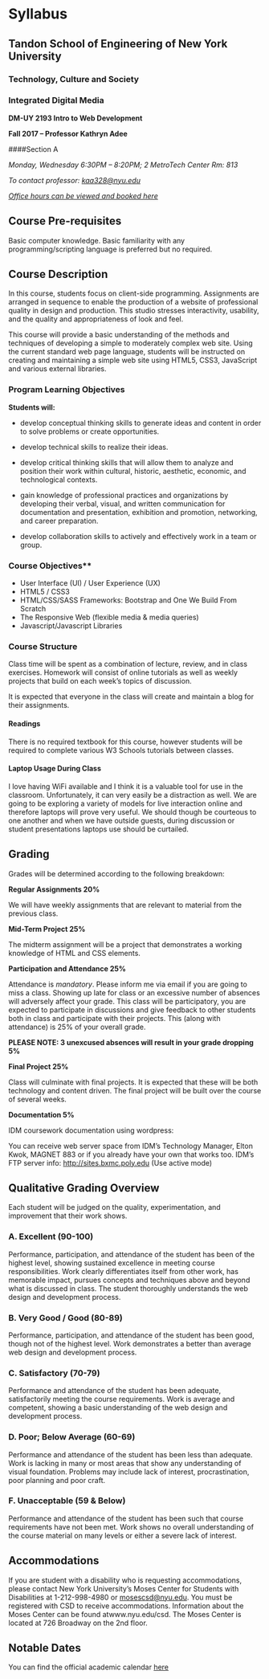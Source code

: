 # Syllabus

## Tandon School of Engineering of New York University

### Technology, Culture and Society
### Integrated Digital Media


**DM-UY 2193 Intro to Web Development**

**Fall 2017 – Professor Kathryn Adee**

####Section A

*Monday, Wednesday 6:30PM – 8:20PM;  2 MetroTech Center Rm: 813*


*To contact professor: kaa328@nyu.edu*

*[Office hours can be viewed and booked here](https://calendar.google.com/calendar/selfsched?sstoken=UUNXcDRjZFIwTXZDfGRlZmF1bHR8NDkzNWVkOWUxNGI3M2FkZTJlYTY0YjU0ZmRiNjJiYTE)*

## Course Pre-requisites

Basic computer knowledge. Basic familiarity with any programming/scripting language is preferred but no required.

## Course Description

In this course, students focus on client-side programming. Assignments are arranged in sequence to enable the production of a website of professional quality in design and production. This studio stresses interactivity, usability, and the quality and appropriateness of look and feel.

This course will provide a basic understanding of the methods and techniques of developing a simple to moderately complex web site. Using the current standard web page language, students will be instructed on creating and maintaining a simple web site using HTML5, CSS3, JavaScript and various external libraries.

### Program Learning Objectives

**Students will:**

* develop conceptual thinking skills to generate ideas and content in order to solve problems or create opportunities.

* develop technical skills to realize their ideas.

* develop critical thinking skills that will allow them to analyze and position their work within cultural, historic, aesthetic, economic, and technological contexts.

* gain knowledge of professional practices and organizations by developing their verbal, visual, and written communication for documentation and presentation, exhibition and promotion, networking, and career preparation.

* develop collaboration skills to actively and effectively work in a team or group.

### Course Objectives**

* User Interface (UI) / User Experience (UX)
* HTML5 / CSS3
* HTML/CSS/SASS Frameworks: Bootstrap and One We Build From Scratch
* The Responsive Web (flexible media & media queries)
* Javascript/Javascript Libraries


### Course Structure

Class time will be spent as a combination of lecture, review, and in class exercises. Homework will consist of online tutorials as well as weekly projects that build on each week’s topics of discussion.

It is expected that everyone in the class will create and maintain a blog for their assignments.

#### Readings

There is no required textbook for this course, however students will be required to complete various W3 Schools tutorials between classes.

#### Laptop Usage During Class

I love having WiFi available and I think it is a valuable tool for use in the classroom. Unfortunately, it can very easily be a distraction as well. We are going to be exploring a variety of models for live interaction online and therefore laptops will prove very useful. We should though be courteous to one another and when we have outside guests, during discussion or student presentations laptops use should be curtailed.

## Grading

Grades will be determined according to the following breakdown:

**Regular Assignments 20%**

We will have weekly assignments that are relevant to material from the previous class.

**Mid-Term Project 25%**

The midterm assignment will be a project that demonstrates a working knowledge of HTML and CSS elements.

**Participation and Attendance 25%**

Attendance is *mandatory*. Please inform me via email if you are going to miss a class. Showing up late for class or an excessive number of absences will adversely affect your grade. This class will be participatory, you are expected to participate in discussions and give feedback to other students both in class and participate with their projects. This (along with attendance) is 25% of your overall grade.

**PLEASE NOTE: 3 unexcused absences will result in your grade dropping 5%**

**Final Project 25%**

Class will culminate with final projects. It is expected that these will be both technology and content driven. The final project will be built over the course of several weeks.

**Documentation 5%**

IDM coursework documentation using wordpress:

You can receive web server space from IDM’s Technology Manager, Elton Kwok, MAGNET 883 or if you already have your own that works too.
IDM’s FTP server info: http://sites.bxmc.poly.edu (Use active mode)

## Qualitative Grading Overview

Each student will be judged on the quality, experimentation, and improvement that their work shows.

### A. Excellent (90-100)

Performance, participation, and attendance of the student has been of the highest level, showing sustained excellence in meeting course responsibilities. Work clearly differentiates itself from other work, has memorable impact, pursues concepts and techniques above and beyond what is discussed in class. The student thoroughly understands the web design and development process.

### B. Very Good / Good (80-89)

Performance, participation, and attendance of the student has been good, though not of the highest level. Work demonstrates a better than average web design and development process.

### C. Satisfactory (70-79)

Performance and attendance of the student has been adequate, satisfactorily meeting the course requirements. Work is average and competent, showing a basic understanding of the web design and development process.

### D. Poor; Below Average (60-69)

Performance and attendance of the student has been less than adequate. Work is lacking in many or most areas that show any understanding of visual foundation. Problems may include lack of interest, procrastination, poor planning and poor craft.

### F. Unacceptable (59 & Below)

Performance and attendance of the student has been such that course requirements have not been met. Work shows no overall understanding of the course material on many levels or either a severe lack of interest.

## Accommodations

If you are student with a disability who is requesting accommodations, please contact New York University’s Moses Center for Students with Disabilities at 1-212-998-4980 or mosescsd@nyu.edu.  You must be registered with CSD to receive accommodations.  Information about the Moses Center can be found atwww.nyu.edu/csd. The Moses Center is located at 726 Broadway on the 2nd floor.

## Notable Dates
You can find the official academic calendar [here](https://www.nyu.edu/registrar/calendars/university-academic-calendar.html#1178)





